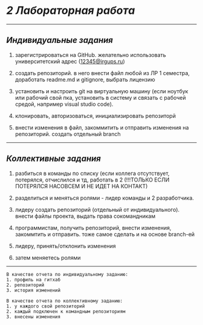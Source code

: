 # ___2 Лабораторная работа___
---
## _Индивидуальные задания_
1. зарегистрироваться на GitHub. желательно использовать университетский адрес (12345@irgups.ru)
	
2. создать репозиторий. в него внести файл любой из ЛР 1 семестра, доработать readme.md и gitignore, выбрать лицензию
	
3. установить и настроить git на виртуальную машину (если ноутбук или рабочий свой пка, установить в систему и связать с рабочей средой, например visual studio code). 
	
4. клонировать, авторизоваться, инициализировать репозиторй
	
5. внести изменения в файл, закоммитить и отправить изменения на репозиторий. создать отдельный branch
---
## _Коллективные задания_
1. разбиться в команды по списку (если коллега отсутствует, потерялся, отчислился и тд, работать в 2 (!!!ТОЛЬКО ЕСЛИ ПОТЕРЯЛСЯ НАСОВСЕМ И НЕ ИДЕТ НА КОНТАКТ)
	
2. разделиться и меняться ролями - лидер команды и 2 разработчика.
	
3. лидеру создать репозиторий (отдельный от индивидуального). внести файлы проекта, выдать права сокомандникам
	
4. программистам, получить репозиторий, внести изменения,  закоммтить и отправить. тоже самое сделать и на основе branch-ей
	
5. лидеру, принять/отклонить изменения
	
6. затем меняетесь ролями
---
```
В качестве отчета по индивидуальному заданию:
1. профиль на гитхаб
2. репозиторий
3. история изменений

В качестве отчета по коллективному заданию:
1. у каждого свой репозиторий
2. каждый подключен к командным репозиториям
3. внесены изменения
```
